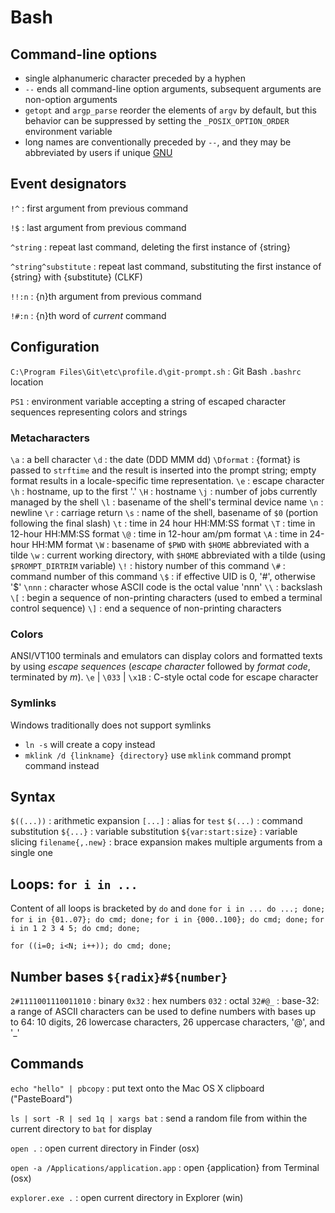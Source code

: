 # Bash

## Command-line options
  - single alphanumeric character preceded by a hyphen
  - `--` ends all command-line option arguments, subsequent arguments are non-option arguments
  - `getopt` and `argp_parse` reorder the elements of `argv` by default, but this behavior can be suppressed by setting the `_POSIX_OPTION_ORDER` environment variable
  - long names are conventionally preceded by `--`, and they may be abbreviated by users if unique
[GNU](https://www.gnu.org/software/libc/manual/html_node/Argument-Syntax.html)

## Event designators
`!^`
: first argument from previous command

`!$`
: last argument from previous command

`^string`
: repeat last command, deleting the first instance of {string}

`^string^substitute`
: repeat last command, substituting the first instance of {string} with {substitute} (CLKF)

`!!:n`
: {n}th argument from previous command

`!#:n`
: {n}th word of _current_ command

## Configuration
`C:\Program Files\Git\etc\profile.d\git-prompt.sh`
: Git Bash `.bashrc` location

`PS1`
: environment variable accepting a string of escaped character sequences representing colors and strings

### Metacharacters
`\a` : a bell character
`\d` : the date (DDD MMM dd)
`\Dformat` : {format} is passed to `strftime` and the result is inserted into the prompt string; empty format results in a locale-specific time representation.
`\e` : escape character
`\h` : hostname, up to the first '.'
`\H` : hostname
`\j` : number of jobs currently managed by the shell
`\l` : basename of the shell's terminal device name
`\n` : newline
`\r` : carriage return
`\s` : name of the shell, basename of `$0` (portion following the final slash)
`\t` : time in 24 hour HH:MM:SS format
`\T` : time in 12-hour HH:MM:SS format
`\@` : time in 12-hour am/pm format
`\A` : time in 24-hour HH:MM format
`\W` : basename of `$PWD` with `$HOME` abbreviated with a tilde
`\w` : current working directory, with `$HOME` abbreviated with a tilde (using `$PROMPT_DIRTRIM` variable)
`\!` : history number of this command
`\#` : command number of this command
`\$` : if effective UID is 0, '#', otherwise '$'
`\nnn` : character whose ASCII code is the octal value 'nnn'
`\\` : backslash
`\[` : begin a sequence of non-printing characters (used to embed a terminal control sequence)
`\]` : end a sequence of non-printing characters

### Colors
ANSI/VT100 terminals and emulators can display colors and formatted texts by using _escape sequences_ (_escape character_ followed by _format code_, terminated by _m_).
`\e` | `\033` | `\x1B`
: C-style octal code for escape character

### Symlinks
Windows traditionally does not support symlinks
- `ln -s` will create a copy instead
- `mklink /d {linkname} {directory}` use `mklink` command prompt command instead

## Syntax
`$((...))` : arithmetic expansion
`[...]` : alias for `test`
`$(...)` : command substitution
`${...}` : variable substitution
`${var:start:size}` : variable slicing
`filename{,.new}` : brace expansion makes multiple arguments from a single one

## Loops: `for i in ...`
Content of all loops is bracketed by `do` and `done`
`for i in ... do ...; done;`
    `for i in {01..07}; do cmd; done;`
    `for i in {000..100}; do cmd; done;`
    `for i in 1 2 3 4 5; do cmd; done;`

`for ((i=0; i<N; i++)); do cmd; done;`

## Number bases `${radix}#${number}`
`2#1111001110011010` : binary 
`0x32` : hex numbers 
`032` : octal 
`32#@_` : base-32: a range of ASCII characters can be used to define numbers with bases up to 64: 10 digits, 26 lowercase characters, 26 uppercase characters, '@', and '_' 

## Commands
`echo "hello" | pbcopy`
: put text onto the Mac OS X clipboard ("PasteBoard")

`ls | sort -R | sed 1q | xargs bat`
: send a random file from within the current directory to `bat` for display

`open .`
: open current directory in Finder (osx)

`open -a /Applications/application.app`
: open {application} from Terminal (osx)

`explorer.exe .`
: open current directory in Explorer (win)
